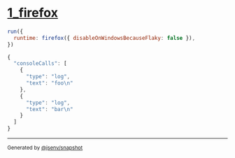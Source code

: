 # [1_firefox](../../console_calls_browsers.test.mjs#L35)

```js
run({
  runtime: firefox({ disableOnWindowsBecauseFlaky: false }),
})
```

```js
{
  "consoleCalls": [
    {
      "type": "log",
      "text": "foo\n"
    },
    {
      "type": "log",
      "text": "bar\n"
    }
  ]
}
```

---

<sub>
  Generated by <a href="https://github.com/jsenv/core/tree/main/packages/tooling/snapshot">@jsenv/snapshot</a>
</sub>
